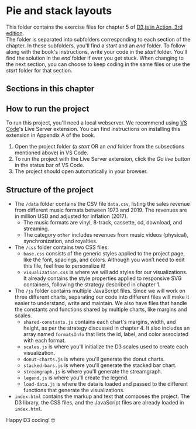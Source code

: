 # Pie and stack layouts
This folder contains the exercise files for chapter 5 of [D3.js in Action, 3rd edition](https://www.manning.com/books/d3js-in-action-third-edition).
</br>
The folder is separated into subfolders corresponding to each section of the chapter. In these subfolders, you'll find a *start* and an *end* folder. To follow along with the book's instructions, write your code in the *start* folder. You'll find the solution in the *end* folder if ever you get stuck.
When changing to the next section, you can choose to keep coding in the same files or use the *start* folder for that section.

## Sections in this chapter
<!-- * [4.1-Margin_convention_and_axes](https://github.com/d3js-in-action-third-edition/code-files/tree/main/chapter_04/4.1-Margin_convention_and_axes)
* [4.2-Drawing_a_line_chart](https://github.com/d3js-in-action-third-edition/code-files/tree/main/chapter_04/4.2-Drawing_a_line_chart)
* [4.3-Drawing_an_area](https://github.com/d3js-in-action-third-edition/code-files/tree/main/chapter_04/4.3-Drawing_an_area)
* [4.4-Drawing_arcs](https://github.com/d3js-in-action-third-edition/code-files/tree/main/chapter_04/4.4-Drawing_arcs) -->

## How to run the project
To run this project, you'll need a local webserver. We recommend using [VS Code](https://code.visualstudio.com/)'s Live Server extension. You can find instructions on installing this extension in Appendix A of the book.
1. Open the project folder (a *start* OR an *end* folder from the subsections mentioned above) in VS Code.
2. To run the project with the Live Server extension, click the *Go live* button in the status bar of VS Code.
3. The project should open automatically in your browser.

## Structure of the project
* The `/data` folder contains the CSV file `data.csv`, listing the sales revenue from different music formats between 1973 and 2019. The revenues are in million USD and adjusted for inflation (2017).
    * The music formats are vinyl, 8-track, cassette, cd, download, and streaming.
    * The category `other` includes revenues from music videos (physical), synchronization, and royalties.
* The `/css` folder contains two CSS files:
    * `base.css` consists of the generic styles applied to the project page, like the font, spacings, and colors. Although you won’t need to edit this file, feel free to personalize it!
    * `visualization.css` is where we will add styles for our visualizations. It already contains the style properties applied to responsive SVG containers, following the strategy described in chapter 1.
* The `/js` folder contains multiple JavaScript files. Since we will work on three different charts, separating our code into different files will make it easier to understand, write and maintain. We also have files that handle the constants and functions shared by multiple charts, like margins and scales.
    * `shared-constants.js` contains each chart's margins, width, and height, as per the strategy discussed in chapter 4. It also includes an array named `formatsInfo` that lists the id, label, and color associated with each format.
    * `scales.js` is where you'll initialize the D3 scales used to create each visualization.
    * `donut-charts.js` is where you'll generate the donut charts.
    * `stacked-bars.js` is where you'll generate the stacked bar chart.
    * `streamgraph.js` is where you'll generate the streamgraph.
    * `legend.js` is where you'll create the legend.
    * `load-data.js` is where the data is loaded and passed to the different functions that generate the visualizations.
* `index.html` contains the markup and text that composes the project. The D3 library, the CSS files, and the JavaScript files are already loaded in `index.html`.

Happy D3 coding! 🤓